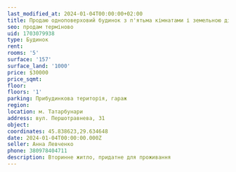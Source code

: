 ```yaml
---
last_modified_at: 2024-01-04T00:00:00+02:00
title: Продаю одноповерховий будинок з п'ятьма кімнатами і земельною ділянкою
seo: продам терміново
uid: 1703079938
type: Будинок
rent:
rooms: '5'
surface: '157'
surface_land: '1000'
price: $30000
price_sqmt:
floor:
floors: '1'
parking: Прибудинкова територія, гараж
region:
location: м. Татарбунари
address: вул. Першотравнева, 31
object:
coordinates: 45.838623,29.634648
date: 2024-01-04T00:00:00.000Z
seller: Анна Левченко
phone: 380978404711
description: Вторинне житло, придатне для проживання
---
```

